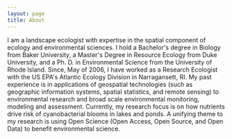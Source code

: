 ```yaml
---
layout: page
title: About
---
```

I am a landscape ecologist with expertise in the spatial component of ecology and environmental sciences. I hold a Bachelor's degree in Biology from Baker University, a Master's Degree in Resource Ecology from Duke University, and a Ph. D. in Environmental Science from the University of Rhode Island. Since, May of 2006, I have worked as a Research Ecologist with the US EPA's Atlantic Ecology Division in Narragansett, RI.  My past experience is in applications of geospatial technologies (such as geographic information systems, spatial statistics, and remote sensing) to environmental research and broad scale environmental monitoring, modeling and assessment.  Currently, my research focus is on how nutrients drive risk of cyanobacterial blooms in lakes and ponds.  A unifying theme to my research is using Open Science (Open Access, Open Source, and Open Data) to benefit environmental science.
